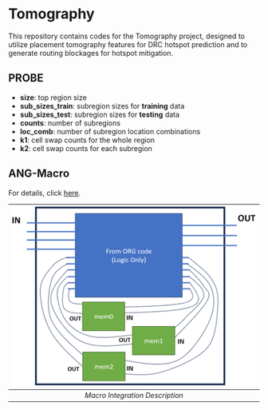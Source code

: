 # Tomography
This repository contains codes for the Tomography project, designed to utilize placement tomography features for DRC hotspot prediction and to generate routing blockages for hotspot mitigation.

## PROBE

  - **size**: top region size
  - **sub_sizes_train**: subregion sizes for **training** data
  - **sub_sizes_test**: subregion sizes for **testing** data
  - **counts**: number of subregions
  - **loc_comb**: number of subregion location combinations
  - **k1**: cell swap counts for the whole region
  - **k2**: cell swap counts for each subregion


## ANG-Macro 
For details, click [here](./DataGeneration/ANGmacro/README.md).

| <img src="ANGmacro.png" width=600px> |
|:--:|
| *Macro Integration Description* |
